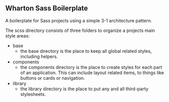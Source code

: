 ## Wharton Sass Boilerplate
A boilerplate for Sass projects using a simple 3-1 architecture pattern.

The scss directory consists of three folders to organize a projects main style areas:
- base
  - the base directory is the place to keep all global related styles, including helpers.
- components
  - the components directory is the place to create styles for each part of an application. This can include layout related items, to things like buttons or cards or navigation.
- library
  - the library directory is the place to put any and all third-party stylesheets.
